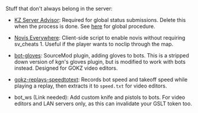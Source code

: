 Stuff that don't always belong in the server:

- [KZ Server Advisor](https://bitbucket.org/kztimerglobalteam/kzserveradvisor): Required for global status submissions. Delete this when the process is done. See [here](https://forum.gokz.org/p/guide-whitelist) for global procedure.

- [Novis Everywhere](https://github.com/zer0k-z/Novis-Everywhere): Client-side script to enable novis without requiring sv_cheats 1. Useful if the player wants to noclip through the map.

- [bot-gloves](https://github.com/zer0k-z/bot-gloves): SourceMod plugin, adding gloves to bots. This is a stripped down version of kgn's gloves plugin, but is modified to work with bots instead. Designed for GOKZ video editors.

- [gokz-replays-speedtotext](https://bitbucket.org/zer0k_z/gokz-replays-speedtotext): Records bot speed and takeoff speed while playing a replay, then extracts it to `speed.txt` for video editors.

- bot_ws (Link needed): Add custom knife and pistols to bots. For video editors and LAN servers only, as this can invalidate your GSLT token too.

